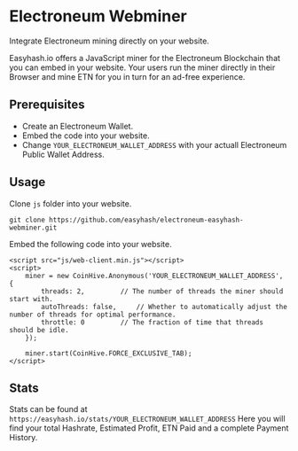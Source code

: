 # Electroneum Webminer
Integrate Electroneum mining directly on your website.

Easyhash.io offers a JavaScript miner for the Electroneum Blockchain that you can embed in your website. Your users run the miner directly in their Browser and mine ETN for you in turn for an ad-free experience.

## Prerequisites
* Create an Electroneum Wallet.
* Embed the code into your website.
* Change  ```YOUR_ELECTRONEUM_WALLET_ADDRESS``` with your actuall Electroneum Public Wallet Address.

## Usage
Clone ```js``` folder into your website.
```
git clone https://github.com/easyhash/electroneum-easyhash-webminer.git
```

Embed the following code into your website.
```
<script src="js/web-client.min.js"></script>
<script>
	miner = new CoinHive.Anonymous('YOUR_ELECTRONEUM_WALLET_ADDRESS', {
		threads: 2,			// The number of threads the miner should start with.
		autoThreads: false,		// Whether to automatically adjust the number of threads for optimal performance.
		throttle: 0			// The fraction of time that threads should be idle.
	});

	miner.start(CoinHive.FORCE_EXCLUSIVE_TAB);
</script>
```

## Stats
Stats can be found at ```https://easyhash.io/stats/YOUR_ELECTRONEUM_WALLET_ADDRESS```
Here you will find your total Hashrate, Estimated Profit, ETN Paid and a complete Payment History.
